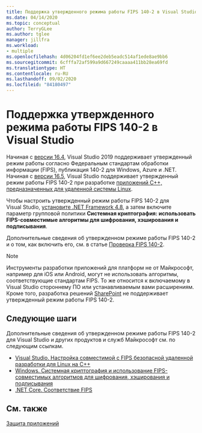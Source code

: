 ```yaml
---
title: Поддержка утвержденного режима работы FIPS 140-2 в Visual Studio
ms.date: 04/14/2020
ms.topic: conceptual
author: TerryGLee
ms.author: tglee
manager: jillfra
ms.workload:
- multiple
ms.openlocfilehash: 4d06204fd1ef6ee2deb5eadc514af1ede8ae9bb6
ms.sourcegitcommit: 6cfffa72af599a9d667249caaaa411bb28ea69fd
ms.translationtype: HT
ms.contentlocale: ru-RU
ms.lasthandoff: 09/02/2020
ms.locfileid: "84180497"
---
```

# <a name="visual-studio-support-for-the-fips-140-2-approved-mode-of-operation"></a>Поддержка утвержденного режима работы FIPS 140-2 в Visual Studio

Начиная с [версии 16.4](/visualstudio/releases/2019/release-notes-v16.4/), Visual Studio 2019 поддерживает утвержденный режим работы согласно Федеральным стандартам обработки информации (FIPS), публикация 140-2 для Windows, Azure и .NET. Начиная с [версии 16.5](/visualstudio/releases/2019/release-notes-archive-v16.5), Visual Studio поддерживает утвержденный режим работы FIPS 140-2 при разработке [приложений C++, предназначенных для удаленной системы Linux](/cpp/linux/set-up-fips-compliant-secure-remote-linux-development/).

Чтобы настроить утвержденный режим работы FIPS 140-2 для Visual Studio, [установите .NET Framework 4.8](https://dotnet.microsoft.com/download/dotnet-framework/net48), а затем включите параметр групповой политики **Системная криптография: использовать FIPS-совместимые алгоритмы для шифрования, хэширования и подписывания**.

Дополнительные сведения об утвержденном режиме работы FIPS 140-2 и о том, как включить его, см. в статье [Проверка FIPS 140-2](/windows/security/threat-protection/fips-140-validation/).

> [!NOTE]
> Инструменты разработки приложений для платформ не от Майкрософт, например для iOS или Android, могут не использовать алгоритмы, соответствующие стандартам FIPS. То же относится к включаемому в Visual Studio стороннему ПО или устанавливаемым вами расширениям. Кроме того, разработка решений [SharePoint](/sharepoint/security-for-sharepoint-server/federal-information-processing-standard-security-standards/) не поддерживает утвержденный режим работы FIPS 140-2.

## <a name="next-steps"></a>Следующие шаги

Дополнительные сведения об утвержденном режиме работы FIPS 140-2 для Visual Studio и других продуктов и служб Майкрософт см. по следующим ссылкам.

- [Visual Studio. Настройка совместимой с FIPS безопасной удаленной разработки для Linux на C++](/cpp/linux/set-up-fips-compliant-secure-remote-linux-development/)
- [Windows. Системная криптография и использование FIPS-совместимых алгоритмов для шифрования, хэширования и подписывания](/windows/security/threat-protection/security-policy-settings/system-cryptography-use-fips-compliant-algorithms-for-encryption-hashing-and-signing)
- [.NET Core. Соответствие FIPS](/dotnet/standard/security/fips-compliance/)

## <a name="see-also"></a>См. также

[Защита приложений](securing-applications.md)
